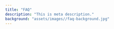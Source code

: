 ```yaml
---
title: "FAQ"
description: "This is meta description."
background: "assets/images//faq-background.jpg"
---
```

